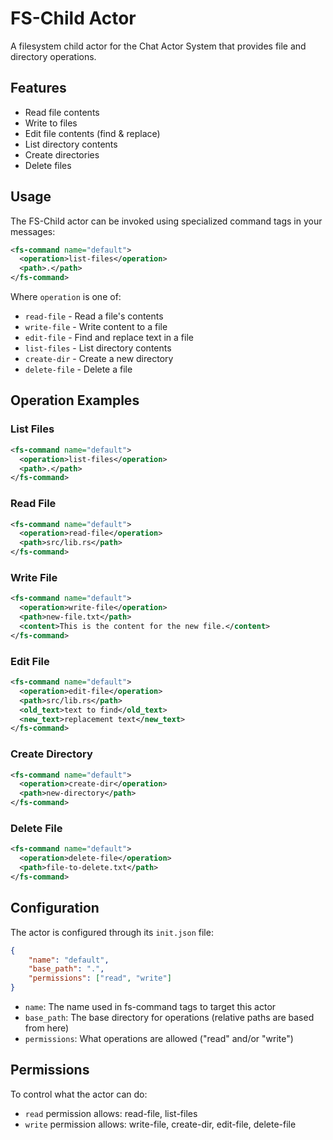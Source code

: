 # FS-Child Actor

A filesystem child actor for the Chat Actor System that provides file and directory operations.

## Features

- Read file contents
- Write to files
- Edit file contents (find & replace)
- List directory contents
- Create directories
- Delete files

## Usage

The FS-Child actor can be invoked using specialized command tags in your messages:

```xml
<fs-command name="default">
  <operation>list-files</operation>
  <path>.</path>
</fs-command>
```

Where `operation` is one of:
- `read-file` - Read a file's contents
- `write-file` - Write content to a file
- `edit-file` - Find and replace text in a file
- `list-files` - List directory contents
- `create-dir` - Create a new directory
- `delete-file` - Delete a file

## Operation Examples

### List Files
```xml
<fs-command name="default">
  <operation>list-files</operation>
  <path>.</path>
</fs-command>
```

### Read File
```xml
<fs-command name="default">
  <operation>read-file</operation>
  <path>src/lib.rs</path>
</fs-command>
```

### Write File
```xml
<fs-command name="default">
  <operation>write-file</operation>
  <path>new-file.txt</path>
  <content>This is the content for the new file.</content>
</fs-command>
```

### Edit File
```xml
<fs-command name="default">
  <operation>edit-file</operation>
  <path>src/lib.rs</path>
  <old_text>text to find</old_text>
  <new_text>replacement text</new_text>
</fs-command>
```

### Create Directory
```xml
<fs-command name="default">
  <operation>create-dir</operation>
  <path>new-directory</path>
</fs-command>
```

### Delete File
```xml
<fs-command name="default">
  <operation>delete-file</operation>
  <path>file-to-delete.txt</path>
</fs-command>
```

## Configuration

The actor is configured through its `init.json` file:

```json
{
    "name": "default",
    "base_path": ".",
    "permissions": ["read", "write"]
}
```

- `name`: The name used in fs-command tags to target this actor
- `base_path`: The base directory for operations (relative paths are based from here)
- `permissions`: What operations are allowed ("read" and/or "write")

## Permissions

To control what the actor can do:

- `read` permission allows: read-file, list-files
- `write` permission allows: write-file, create-dir, edit-file, delete-file
